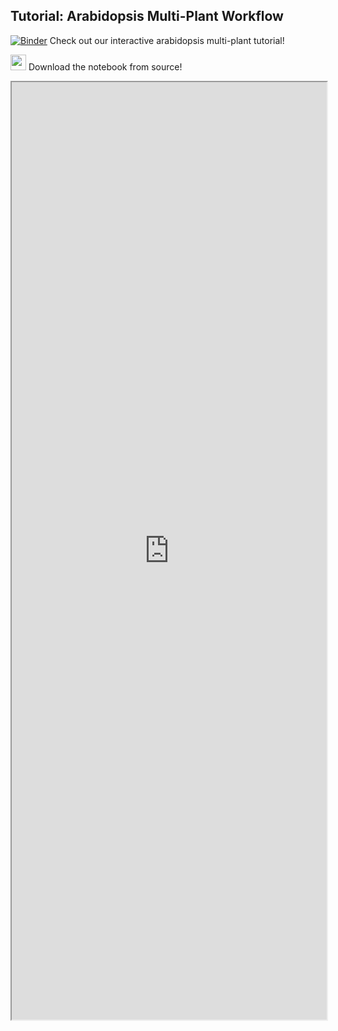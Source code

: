 ## Tutorial: Arabidopsis Multi-Plant Workflow


[![Binder](https://mybinder.org/badge_logo.svg)](https://mybinder.org/v2/gh/danforthcenter/plantcv-tutorial-arabidopsis-tray/HEAD?labpath=index.ipynb) Check out our interactive arabidopsis multi-plant tutorial! 

[<img src="https://s18955.pcdn.co/wp-content/uploads/2018/02/github.png" width="25"/>](https://github.com/danforthcenter/plantcv-tutorial-arabidopsis-tray) Download the notebook from source! 


<iframe src="https://nbviewer.jupyter.org/github/danforthcenter/plantcv-tutorial-arabidopsis-tray/blob/main/index.ipynb"  width="100%" height="1500px"></iframe>
